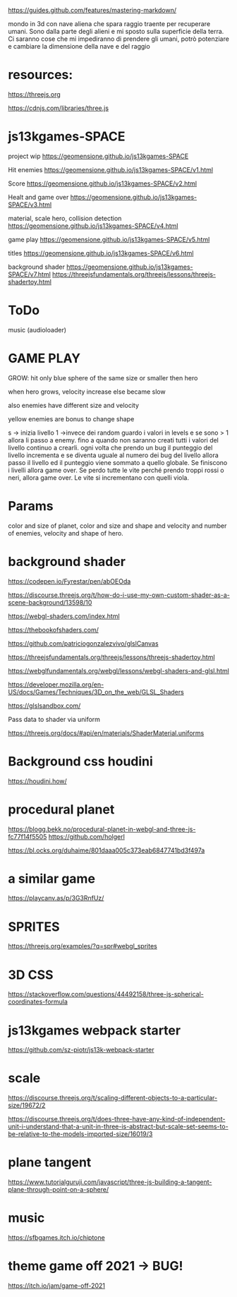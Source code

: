 https://guides.github.com/features/mastering-markdown/

mondo in 3d con nave aliena che spara raggio traente per recuperare umani. Sono dalla parte degli alieni e mi sposto sulla superficie della terra. Ci saranno cose che mi impediranno di prendere gli umani, potrò potenziare e cambiare la dimensione della nave e del raggio

# resources:

https://threejs.org

https://cdnjs.com/libraries/three.js

# js13kgames-SPACE 

project wip https://geomensione.github.io/js13kgames-SPACE

Hit enemies https://geomensione.github.io/js13kgames-SPACE/v1.html

Score https://geomensione.github.io/js13kgames-SPACE/v2.html

Healt and game over https://geomensione.github.io/js13kgames-SPACE/v3.html

material, scale hero, collision detection https://geomensione.github.io/js13kgames-SPACE/v4.html

game play https://geomensione.github.io/js13kgames-SPACE/v5.html

titles https://geomensione.github.io/js13kgames-SPACE/v6.html

background shader https://geomensione.github.io/js13kgames-SPACE/v7.html https://threejsfundamentals.org/threejs/lessons/threejs-shadertoy.html

# ToDo

music (audioloader)

# GAME PLAY

GROW: hit only blue sphere of the same size or smaller then hero

when hero grows, velocity increase else became slow

also enemies have different size and velocity

yellow enemies are bonus to change shape

s -> inizia livello 1 ->invece dei random guardo i valori in levels e se sono > 1 allora li passo a enemy. fino a quando non saranno creati tutti i valori del livello continuo a crearli. ogni volta che prendo un bug il punteggio del livello incrementa e se diventa uguale al numero dei bug del livello allora passo il livello ed il punteggio viene sommato a quello globale. Se finiscono i livelli allora game over. Se perdo tutte le vite perché prendo troppi rossi o neri, allora game over. Le vite si incrementano con quelli viola.

# Params

color and size of planet, color and size and shape and velocity and number of enemies, velocity and shape of hero.

# background shader

https://codepen.io/Fyrestar/pen/abOEOda

https://discourse.threejs.org/t/how-do-i-use-my-own-custom-shader-as-a-scene-background/13598/10

https://webgl-shaders.com/index.html

https://thebookofshaders.com/

https://github.com/patriciogonzalezvivo/glslCanvas

https://threejsfundamentals.org/threejs/lessons/threejs-shadertoy.html

https://webglfundamentals.org/webgl/lessons/webgl-shaders-and-glsl.html

https://developer.mozilla.org/en-US/docs/Games/Techniques/3D_on_the_web/GLSL_Shaders

https://glslsandbox.com/

Pass data to shader via uniform

https://threejs.org/docs/#api/en/materials/ShaderMaterial.uniforms

# Background css houdini

https://houdini.how/

# procedural planet 

https://blogg.bekk.no/procedural-planet-in-webgl-and-three-js-fc77f14f5505 https://github.com/holgerl

https://bl.ocks.org/duhaime/801daaa005c373eab6847741bd3f497a

# a similar game 

https://playcanv.as/p/3G3RnfUz/

# SPRITES

https://threejs.org/examples/?q=spr#webgl_sprites

# 3D CSS

https://stackoverflow.com/questions/44492158/three-js-spherical-coordinates-formula

# js13kgames webpack starter

https://github.com/sz-piotr/js13k-webpack-starter

# scale

https://discourse.threejs.org/t/scaling-different-objects-to-a-particular-size/19672/2

https://discourse.threejs.org/t/does-three-have-any-kind-of-independent-unit-i-understand-that-a-unit-in-three-is-abstract-but-scale-set-seems-to-be-relative-to-the-models-imported-size/16019/3

# plane tangent

https://www.tutorialguruji.com/javascript/three-js-building-a-tangent-plane-through-point-on-a-sphere/

# music

https://sfbgames.itch.io/chiptone

# theme game off 2021 -> BUG!

https://itch.io/jam/game-off-2021
